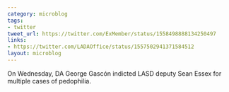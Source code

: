 ```yaml
---
category: microblog
tags:
- twitter
tweet_url: https://twitter.com/ExMember/status/1558498888134250497
links:
- https://twitter.com/LADAOffice/status/1557502941371584512
layout: microblog
---
```

On Wednesday, DA George Gascón indicted LASD deputy Sean Essex for multiple cases of pedophilia.
